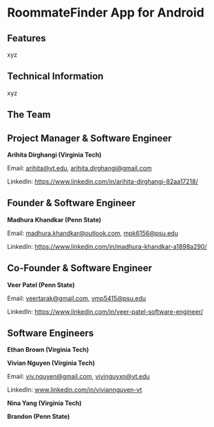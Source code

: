 # RoommateFinder App for Android

## Features
xyz

## Technical Information
xyz

## The Team


## Project Manager & Software Engineer
**Arihita Dirghangi (Virginia Tech)** 

Email: arihita@vt.edu, arihita.dirghangi@gmail.com

LinkedIn: https://www.linkedin.com/in/arihita-dirghangi-82aa17218/ 

## Founder & Software Engineer 
**Madhura Khandkar (Penn State)**

Email: madhura.khandkar@outlook.com, mpk6156@psu.edu 

LinkedIn: https://www.linkedin.com/in/madhura-khandkar-a1898a290/ 


## Co-Founder & Software Engineer 
**Veer Patel (Penn State)**

Email: veertarak@gmail.com, vmp5415@psu.edu

LinkedIn: https://www.linkedin.com/in/veer-patel-software-engineer/


## Software Engineers

**Ethan Brown (Virginia Tech)**

**Vivian Nguyen (Virginia Tech)**

Email: viv.nquyen@gmail.com, vivinguyxn@vt.edu

LinkedIn: www.linkedin.com/in/viviannguyen-vt

**Nina Yang (Virginia Tech)**

**Brandon (Penn State)**
